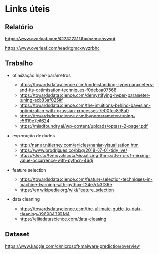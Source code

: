 # Links úteis

## Relatório
https://www.overleaf.com/6273273136bxbzmxshvwgd

https://www.overleaf.com/read/tgmqxwyzrbhd

## Trabalho

- otimização hiper-parâmetros
    - https://towardsdatascience.com/understanding-hyperparameters-and-its-optimisation-techniques-f0debba07568
    - https://towardsdatascience.com/demystifying-hyper-parameter-tuning-acb83af0258f
    - https://towardsdatascience.com/the-intuitions-behind-bayesian-optimization-with-gaussian-processes-7e00fcc898a0
    - https://towardsdatascience.com/hyperparameter-tuning-c5619e7e6624
    - https://mindfoundry.ai/wp-content/uploads/optaas-2-pager.pdf

- exploração de dados
    - http://naniar.njtierney.com/articles/naniar-visualisation.html
    - https://www.brodrigues.co/blog/2018-07-01-tidy_ive/
    - https://dev.to/tomoyukiaota/visualizing-the-patterns-of-missing-value-occurrence-with-python-46dj

- feature selection
    - https://towardsdatascience.com/feature-selection-techniques-in-machine-learning-with-python-f24e7da3f36e
    - https://en.wikipedia.org/wiki/Feature_selection

- data cleaning
    - https://towardsdatascience.com/the-ultimate-guide-to-data-cleaning-3969843991d4
    - https://elitedatascience.com/data-cleaning

## Dataset
https://www.kaggle.com/c/microsoft-malware-prediction/overview
